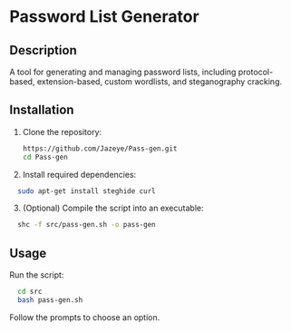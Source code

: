 # Password List Generator

## Description
A tool for generating and managing password lists, including protocol-based, extension-based, custom wordlists, and steganography cracking.

## Installation

1. Clone the repository:
   ```bash
   https://github.com/Jazeye/Pass-gen.git
   cd Pass-gen

 2. Install required dependencies:
```bash
  sudo apt-get install steghide curl
```
3. (Optional) Compile the script into an executable:

```bash
  shc -f src/pass-gen.sh -o pass-gen
```
## Usage
Run the script:

```bash
  cd src
  bash pass-gen.sh
```
Follow the prompts to choose an option.
